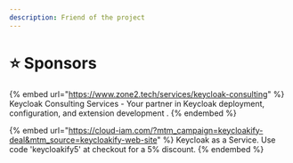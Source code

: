 ```yaml
---
description: Friend of the project
---
```


# ⭐ Sponsors

{% embed url="https://www.zone2.tech/services/keycloak-consulting" %}
Keycloak Consulting Services - Your partner in Keycloak deployment, configuration, and extension development .
{% endembed %}

{% embed url="https://cloud-iam.com/?mtm_campaign=keycloakify-deal&mtm_source=keycloakify-web-site" %}
Keycloak as a Service. Use code 'keycloakify5' at checkout for a 5% discount.
{% endembed %}

